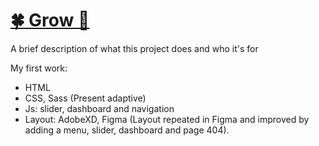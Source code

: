 # [🍀 Grow 🌿](https://looloo1.github.io/grow.github.io/)

A brief description of what this project does and who it's for

My first work:
- HTML
- CSS, Sass (Present adaptive)
- Js: slider, dashboard and navigation
- Layout: AdobeXD, Figma (Layout repeated in Figma and improved by adding a menu, slider, dashboard and page 404).
